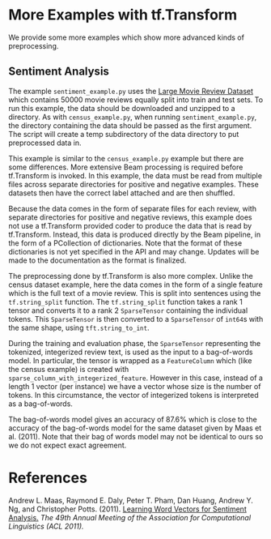 <!-- See: www.tensorflow.org/tfx/transform/ -->

# More Examples with tf.Transform

We provide some more examples which show more advanced kinds of preprocessing.

## Sentiment Analysis

The example `sentiment_example.py` uses the
[Large Movie Review Dataset](http://ai.stanford.edu/~amaas/data/sentiment/)
which contains 50000 movie reviews equally split into train and test sets. To run
this example, the data should be downloaded and unzipped to a directory. As with
`census_example.py`, when running `sentiment_example.py`, the directory
containing the data should be passed as the first argument. The script will
create a temp subdirectory of the data directory to put preprocessed data in.

This example is similar to the `census_example.py` example but there are some
differences. More extensive Beam processing is required before tf.Transform is
invoked. In this example, the data must be read from multiple files across
separate directories for positive and negative examples. These datasets then
have the correct label attached and are then shuffled.

Because the data comes in the form of separate files for each review, with
separate directories for positive and negative reviews, this example does not
use a tf.Transform provided coder to produce the data that is read by
tf.Transform. Instead, this data is produced directly by the Beam pipeline, in
the form of a PCollection of dictionaries. Note that the format of these
dictionaries is not yet specified in the API and may change. Updates will be
made to the documentation as the format is finalized.

The preprocessing done by tf.Transform is also more complex. Unlike the census
dataset example, here the data comes in the form of a single feature which is
the full text of a movie review. This is split into sentences using the
`tf.string_split` function. The `tf.string_split` function takes a rank 1 tensor
and converts it to a rank 2 `SparseTensor` containing the individual tokens.
This `SparseTensor` is then converted to a `SparseTensor` of `int64`s with the
same shape, using `tft.string_to_int`.

During the training and evaluation phase, the `SparseTensor` representing the
tokenized, integerized review text, is used as the input to a bag-of-words
model. In particular, the tensor is wrapped as a `FeatureColumn` which (like the
census example) is created with `sparse_column_with_integerized_feature`.
However in this case, instead of a length 1 vector (per instance) we have a
vector whose size is the number of tokens. In this circumstance, the vector of
integerized tokens is interpreted as a bag-of-words.

The bag-of-words model gives an accuracy of 87.6% which is close to the accuracy
of the bag-of-words model for the same dataset given by Maas et al. (2011). Note
that their bag of words model may not be identical to ours so we do not expect
exact agreement.

# References

Andrew L. Maas, Raymond E. Daly, Peter T. Pham, Dan Huang, Andrew Y. Ng, and
Christopher Potts. (2011).
[Learning Word Vectors for Sentiment Analysis.](http://ai.stanford.edu/~amaas/papers/wvSent_acl2011.pdf) *The 49th
Annual Meeting of the Association for Computational Linguistics (ACL 2011).*

